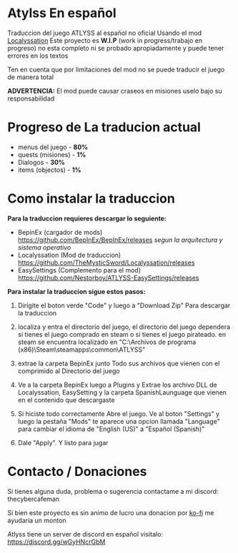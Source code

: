 # Atylss En español 
Traduccion del juego ATLYSS al español no oficial Usando el mod [Localyssation](https://github.com/TheMysticSword/Localyssation)
Este proyecto es **W.I.P** (work in progress/trabajo en progreso) no esta completo ni se probado apropiadamente y puede tener errores en los textos

Ten en cuenta que por limitaciones del mod no se puede traducir el juego de manera total

**ADVERTENCIA:** El mod puede causar craseos en misiones uselo bajo su responsabilidad

# Progreso de La traducion actual
*  menus del juego - **80%**
*  quests (misiones) - **1%**
*  Dialogos - **30%**
*  items (objectos) - **1%**

# Como instalar la traduccion 

  **Para la traduccion requieres descargar lo seguiente:**
  * BepinEx (cargador de mods) <https://github.com/BepInEx/BepInEx/releases> *segun la arquitectura y sistema operativo*
  * Localyssation (Mod de traduccion) <https://github.com/TheMysticSword/Localyssation/releases>
  * EasySettings (Complemento para el mod) <https://github.com/Nestorboy/ATLYSS-EasySettings/releases>
 
 **Para instalar la traduccion sigue estos pasos:** 
   1. Dirigite el boton verde "Code" y luego a "Download Zip" Para descargar la traduccion

   2. localiza y entra el directorio del juego, el directorio del juego dependera si tienes el juego comprado en steam o si tienes el juego pirateado. en steam se encuentra localizado en 
   "C:\Archivos de programa (x86)\Steam\steamapps\common\ATLYSS"

   3. extrae la carpeta BepinEx junto Todo sus archivos que vienen con el comprimido al Directorio del juego 

   4. Ve a la carpeta BepinEx luego a Plugins y Extrae los archivo DLL de Localyssation, EasySetting y la carpeta SpanishLaunguage que vienen en el contenido que descargaste

   5. Si hiciste todo correctamente Abre el juego. Ve al boton "Settings" y luego la pestaña "Mods" te aparece una opcion llamada "Language" para cambiar el idioma de "English (US)" a 
   "Español (Spanish)"

   6. Dale "Apply". Y listo para jugar

# Contacto / Donaciones

Si tienes alguna duda, problema o sugerencia contactame a mi discord: thecybercafeman

Si bien este proyecto es sin animo de lucro una donacion por [ko-fi](https://ko-fi.com/thecybercafeman) me ayudaria un monton

Atlyss tiene un server de discord en español visitalo: <https://discord.gg/wGyHNcrGbM> 
